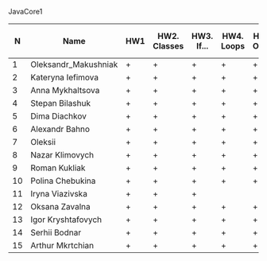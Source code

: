 JavaCore1

N|Name| HW1 | HW2. Classes|HW3. If...|HW4. Loops|HW5. OOP1 |HW6. OOP2 |HW7. Inner classes| HW8. Collection1 | HW9. Collection2|HW10. String|HW11. Exception |HW12. Java8.p1
--|--|--|--|--|--|--|--|--|--|--|--|--|--
1|Oleksandr_Makushniak|+|+|+|+|+|+|+||||||
2|Kateryna Iefimova|+|+|+|+|+|+|||||||
3|Anna Mykhaltsova|+|+|+|+|+|+|+|+|+||||
4|Stepan Bilashuk|+|+|+|+|+|+|+|+|+|+|||
5|Dima Diachkov|+|+|+|+|+|+|+|+|+||||
6|Alexandr Bahno|+|+|+|+|+|+|+|+|+|+|+||
7|Oleksii|+|+|+|+|+|+|+|+|+||||
8|Nazar Klimovych|+|+|+|+|+|+|+|+|||||
9|Roman Kukliak|+|+|+|+|+|+|+|+|+||||
10|Polina Chebukina|+|+|+|+|+|+|+|+|+||||
11|Iryna Viazivska|+|+|+||||||||||
12|Oksana Zavalna|+|+|+|+|+|+||+|+|+|||
13|Igor Kryshtafovych|+|+|+|+|+|+|+|+|||||
14|Serhii Bodnar|+|+|+|+|+|+|+|+|+|+|.||
15|Arthur Mkrtchian|+|+|+|+|+|+|+|+|+||||

 
